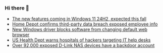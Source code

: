 ### Hi there 👋

<!--START_SECTION:feed-->
* [The new features coming in Windows 11 24H2, expected this fall](https://www.bleepingcomputer.com/news/microsoft/the-new-features-coming-in-windows-11-24h2-expected-this-fall/)
* [Home Depot confirms third-party data breach exposed employee info](https://www.bleepingcomputer.com/news/security/home-depot-confirms-third-party-data-breach-exposed-employee-info/)
* [New Windows driver blocks software from changing default web browser](https://www.bleepingcomputer.com/news/microsoft/new-windows-driver-blocks-software-from-changing-default-web-browser/)
* [US Health Dept warns hospitals of hackers targeting IT help desks](https://www.bleepingcomputer.com/news/security/us-health-dept-warns-hospitals-of-hackers-targeting-it-help-desks/)
* [Over 92,000 exposed D-Link NAS devices have a backdoor account](https://www.bleepingcomputer.com/news/security/over-92-000-exposed-d-link-nas-devices-have-a-backdoor-account/)
<!--END_SECTION:feed-->

<!--
**frankenk/frankenk** is a ✨ _special_ ✨ repository because its `README.md` (this file) appears on your GitHub profile.

Here are some ideas to get you started:

- 🔭 I’m currently working on ...
- 🌱 I’m currently learning ...
- 👯 I’m looking to collaborate on ...
- 🤔 I’m looking for help with ...
- 💬 Ask me about ...
- 📫 How to reach me: ...
- 😄 Pronouns: ...
- ⚡ Fun fact: ...
-->



